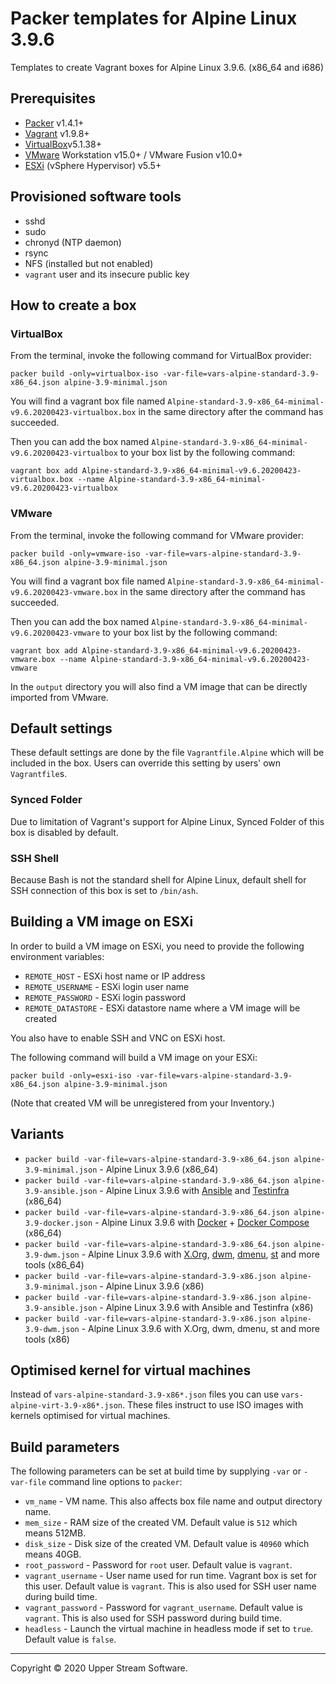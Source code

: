 # Packer templates for Alpine Linux 3.9.6

Templates to create Vagrant boxes for Alpine Linux 3.9.6. (x86_64 and i686)

## Prerequisites

* [Packer][] v1.4.1+
* [Vagrant][] v1.9.8+
* [VirtualBox][]v5.1.38+
* [VMware][] Workstation v15.0+ / VMware Fusion v10.0+
* [ESXi][] (vSphere Hypervisor) v5.5+

[ESXi]: http://www.vmware.com/products/vsphere-hypervisor
        "Free VMware vSphere Hypervisor, Free Virtualization (ESXi)"
[Packer]: https://www.packer.io/ "Packer by HashiCorp"
[Vagrant]: https://www.vagrantup.com/ "Vagrant"
[VirtualBox]: https://www.virtualbox.org/ "Oracle VM VirtualBox"
[VMware]: http://www.vmware.com/ "VMware Virtualization for Desktop &amp; Server, Application, Public &amp; Hybrid Clouds"

## Provisioned software tools

* sshd
* sudo
* chronyd (NTP daemon)
* rsync
* NFS (installed but not enabled)
* `vagrant` user and its insecure public key

## How to create a box

### VirtualBox

From the terminal, invoke the following command for VirtualBox provider:

    packer build -only=virtualbox-iso -var-file=vars-alpine-standard-3.9-x86_64.json alpine-3.9-minimal.json

You will find a vagrant box file named `Alpine-standard-3.9-x86_64-minimal-v9.6.20200423-virtualbox.box`
in the same directory after the command has succeeded.

Then you can add the box named `Alpine-standard-3.9-x86_64-minimal-v9.6.20200423-virtualbox` to your box list
by the following command:

    vagrant box add Alpine-standard-3.9-x86_64-minimal-v9.6.20200423-virtualbox.box --name Alpine-standard-3.9-x86_64-minimal-v9.6.20200423-virtualbox

### VMware

From the terminal, invoke the following command for VMware provider:

    packer build -only=vmware-iso -var-file=vars-alpine-standard-3.9-x86_64.json alpine-3.9-minimal.json

You will find a vagrant box file named `Alpine-standard-3.9-x86_64-minimal-v9.6.20200423-vmware.box`
in the same directory after the command has succeeded.

Then you can add the box named `Alpine-standard-3.9-x86_64-minimal-v9.6.20200423-vmware` to your box list
by the following command:

    vagrant box add Alpine-standard-3.9-x86_64-minimal-v9.6.20200423-vmware.box --name Alpine-standard-3.9-x86_64-minimal-v9.6.20200423-vmware

In the `output` directory you will also find a VM image that can be directly imported from VMware.

## Default settings

These default settings are done by the file `Vagrantfile.Alpine` which will be included in the box.
Users can override this setting by users' own `Vagrantfile`s.

### Synced Folder

Due to limitation of Vagrant's support for Alpine Linux, Synced Folder of this box is disabled by default.

### SSH Shell

Because Bash is not the standard shell for Alpine Linux, default shell for SSH connection of this box
is set to `/bin/ash`.

## Building a VM image on ESXi

In order to build a VM image on ESXi, you need to provide the following environment variables:

* `REMOTE_HOST` - ESXi host name or IP address
* `REMOTE_USERNAME` - ESXi login user name
* `REMOTE_PASSWORD` - ESXi login password
* `REMOTE_DATASTORE` - ESXi datastore name where a VM image will be created

You also have to enable SSH and VNC on ESXi host.

The following command will build a VM image on your ESXi:

    packer build -only=esxi-iso -var-file=vars-alpine-standard-3.9-x86_64.json alpine-3.9-minimal.json

(Note that created VM will be unregistered from your Inventory.)

## Variants

* `packer build -var-file=vars-alpine-standard-3.9-x86_64.json alpine-3.9-minimal.json` - Alpine Linux 3.9.6 (x86_64)
* `packer build -var-file=vars-alpine-standard-3.9-x86_64.json alpine-3.9-ansible.json` - Alpine Linux 3.9.6 with [Ansible] and [Testinfra] (x86_64)
* `packer build -var-file=vars-alpine-standard-3.9-x86_64.json alpine-3.9-docker.json` - Alpine Linux 3.9.6 with [Docker] + [Docker Compose] (x86_64)
* `packer build -var-file=vars-alpine-standard-3.9-x86_64.json alpine-3.9-dwm.json` - Alpine Linux 3.9.6 with [X.Org], [dwm], [dmenu], [st] and more tools (x86_64)
* `packer build -var-file=vars-alpine-standard-3.9-x86.json alpine-3.9-minimal.json` - Alpine Linux 3.9.6 (x86)
* `packer build -var-file=vars-alpine-standard-3.9-x86.json alpine-3.9-ansible.json` - Alpine Linux 3.9.6 with Ansible and Testinfra (x86)
* `packer build -var-file=vars-alpine-standard-3.9-x86.json alpine-3.9-dwm.json` - Alpine Linux 3.9.6 with X.Org, dwm, dmenu, st and more tools (x86)

[Ansible]: https://www.ansible.com/ "Ansible is Simple IT Automation"
[dmenu]: http://tools.suckless.org/dmenu/ "dmenu | suckless.org tools"
[Docker]: https://www.docker.com/ "Docker - Build, Ship and Run Any App, Anywhere"
[Docker Compose]: https://docs.docker.com/compose/ "Docker Compose - Docker Documentation"
[dwm]: http://dwm.suckless.org/ "suckless.org dwm - dynamic window manager"
[st]: http://st.suckless.org/ "suckless.org st - simple terminal"
[Testinfra]: https://testinfra.readthedocs.io/en/latest/ "Testinfra test your infrastructure &mdash; testinfra 1.9.1 documentation"
[X.Org]: https://www.x.org/wiki/ "X.Org"

## Optimised kernel for virtual machines

Instead of `vars-alpine-standard-3.9-x86*.json` files you can use `vars-alpine-virt-3.9-x86*.json`.
These files instruct to use ISO images with kernels optimised for virtual machines.

## Build parameters

The following parameters can be set at build time by supplying `-var` or `-var-file` command line options to `packer`:

* `vm_name` - VM name.  This also affects box file name and output directory name.
* `mem_size` - RAM size of the created VM.  Default value is `512` which means 512MB.
* `disk_size` - Disk size of the created VM.  Default value is `40960` which means 40GB.
* `root_password` - Password for `root` user.  Default value is `vagrant`.
* `vagrant_username` - User name used for run time.  Vagrant box is set for this user.  Default value is `vagrant`.
  This is also used for SSH user name during build time.
* `vagrant_password` - Password for `vagrant_username`.  Default value is `vagrant`.
  This is also used for SSH password during build time.
* `headless` - Launch the virtual machine in headless mode if set to `true`.  Default value is `false`.

- - -

Copyright &copy; 2020 Upper Stream Software.
